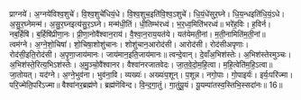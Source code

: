 

  
प्राग्नये॑। अ॒ग्नये॑विश्व॒शुचे॑। वि॒श्व॒शुचे॑धियं॒धे। वि॒श्व॒शुच॒इति॑वि॒श्व॒ऽशुचे॑। धि॒यं॒धे॑सुर॒घ्ने। धि॒य॒न्धइति॑धि॒यं॒ऽधे। अ॒सु॒र॒घ्नेमन्म॑। अ॒सु॒र॒घ्नइत्य॑सु॒र॒ऽघ्ने। मन्म॑धी॒तिं। धी॒तिम्भ॑रध्वं। भ॒र॒ध्व॒मिति॑भरध्वं॥ भरे॑ह॒विः। ह॒विर्न। नब॒र्हिषि॑। ब॒र्हिषि॑प्रीणा॒नः। प्री॒णा॒नोवै॑श्वान॒राय॑। वै॒श्वा॒न॒राय॒यत॑ये। यत॑येमती॒नां। म॒ती॒नामिति॑म॒ती॒नां॥  
त्वम॑ग्ने। अ॒ग्ने॒शो॒चिषा॑। शो॒चिषा॒शोशु॑चानः। शोशु॑चान॒आरोद॑सी। आरोद॑सी। रोद॑सीअपृणाः। रोद॑सी॒इति॒रोद॑सी। अ॒पृ॒णा॒जाय॑मानः। जाय॑मान॒इति॒जाय॑मानः॥ त्वन्दे॒वान्। दे॒वाँअ॒भिश॑स्तेः। अ॒भिश॑स्तेरमुञ्चः। अ॒भिश॑स्ते॒रित्य॒भिऽश॑स्तेः। अ॒मु॒ञ्चो॒वै॑श्वानर। वैश्वा॑नरजातवेदः। जा॒त॒वे॒दो॒म॒हि॒त्वा। म॒हि॒त्वेति॑म॒हि॒ऽत्वा॥  
जा॒तोयत्। यद॑ग्ने। अ॒ग्ने॒भुव॑ना। भुव॑ना॒वि। व्यख्यः॑। अख्यः॑प॒शून्। प॒शून्न। नगो॒पाः। गो॒पाइर्यः॑। इर्यः॒परि॑ज्मा। परि॒ज्मेति॒परि॑ऽज्मा॥ वैश्वा॑नर॒ब्रह्म॑णे। ब्रह्म॑णॆविन्द। वि॒न्द॒गा॒तुं। गा॒तुंयू॒यं। यू॒यम्पा॑तस्व॒स्तिभि॒स्सदा॑नः॥ 16॥  
